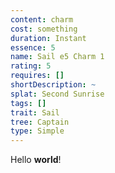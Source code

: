 ```yaml
---
content: charm
cost: something
duration: Instant
essence: 5
name: Sail e5 Charm 1
rating: 5
requires: []
shortDescription: ~
splat: Second Sunrise
tags: []
trait: Sail
tree: Captain
type: Simple
---
```


Hello **world**!
